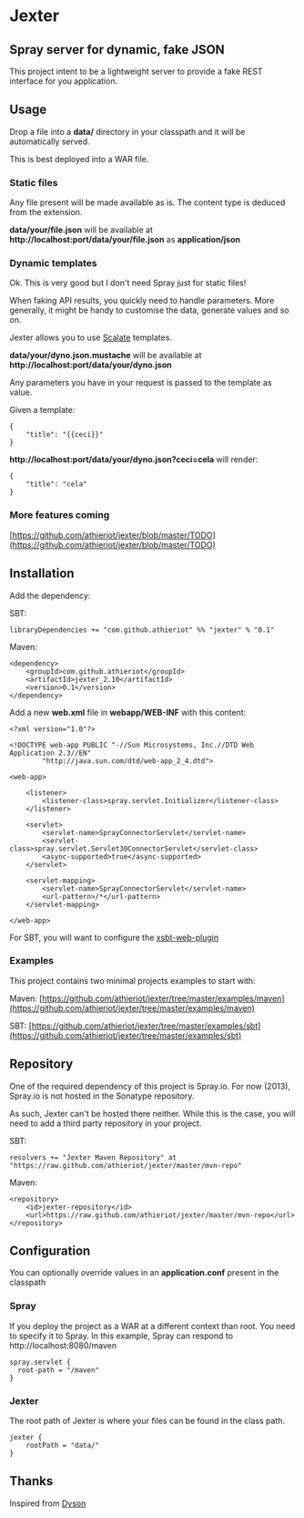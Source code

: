 # Jexter

## Spray server for dynamic, fake JSON 

This project intent to be a lightweight server to provide a fake REST interface for you application.

## Usage

Drop a file into a __data/__ directory in your classpath and it will be automatically served.

This is best deployed into a WAR file.

### Static files

Any file present will be made available as is.
The content type is deduced from the extension.

__data/your/file.json__ will be available at __http://localhost:port/data/your/file.json__ as __application/json__

### Dynamic templates

Ok. This is very good but I don't need Spray just for static files!

When faking API results, you quickly need to handle parameters.
More generally, it might be handy to customise the data, generate values and so on.

Jexter allows you to use [Scalate](http://scalate.fusesource.org/) templates.

__data/your/dyno.json.mustache__ will be available at __http://localhost:port/data/your/dyno.json__

Any parameters you have in your request is passed to the template as value.

Given a template:

```
{
    "title": "{{ceci}}"
}
```

__http://localhost:port/data/your/dyno.json?ceci=cela__ will render:

```
{
    "title": "cela"
}
```

### More features coming

[https://github.com/athieriot/jexter/blob/master/TODO](https://github.com/athieriot/jexter/blob/master/TODO)

## Installation

Add the dependency:

SBT:
```
libraryDependencies += "com.github.athieriot" %% "jexter" % "0.1"
```

Maven:
```
<dependency>
    <groupId>com.github.athieriot</groupId>
    <artifactId>jexter_2.10</artifactId>
    <version>0.1</version>
</dependency>
```

Add a new __web.xml__ file in __webapp/WEB-INF__ with this content:

```
<?xml version="1.0"?>

<!DOCTYPE web-app PUBLIC "-//Sun Microsystems, Inc.//DTD Web Application 2.3//EN"
        "http://java.sun.com/dtd/web-app_2_4.dtd">

<web-app>

    <listener>
        <listener-class>spray.servlet.Initializer</listener-class>
    </listener>

    <servlet>
        <servlet-name>SprayConnectorServlet</servlet-name>
        <servlet-class>spray.servlet.Servlet30ConnectorServlet</servlet-class>
        <async-supported>true</async-supported>
    </servlet>

    <servlet-mapping>
        <servlet-name>SprayConnectorServlet</servlet-name>
        <url-pattern>/*</url-pattern>
    </servlet-mapping>

</web-app>
```

For SBT, you will want to configure the [xsbt-web-plugin](https://github.com/JamesEarlDouglas/xsbt-web-plugin)

### Examples

This project contains two minimal projects examples to start with:

Maven: [https://github.com/athieriot/jexter/tree/master/examples/maven](https://github.com/athieriot/jexter/tree/master/examples/maven)

SBT: [https://github.com/athieriot/jexter/tree/master/examples/sbt](https://github.com/athieriot/jexter/tree/master/examples/sbt)

## Repository

One of the required dependency of this project is Spray.io.
For now (2013), Spray.io is not hosted in the Sonatype repository.

As such, Jexter can't be hosted there neither.
While this is the case, you will need to add a third party repository in your project.

SBT:
```
resolvers += "Jexter Maven Repository" at "https://raw.github.com/athieriot/jexter/master/mvn-repo"
```

Maven:
```
<repository>
    <id>jexter-repository</id>
    <url>https://raw.github.com/athieriot/jexter/master/mvn-repo</url>
</repository>
```

## Configuration

You can optionally override values in an __application.conf__ present in the classpath

### Spray


If you deploy the project as a WAR at a different context than root.
You need to specify it to Spray.
In this example, Spray can respond to http://localhost:8080/maven

```
spray.servlet {
  root-path = "/maven"
}

```

### Jexter

The root path of Jexter is where your files can be found in the class path.

```
jexter {
    rootPath = "data/"
}
```

## Thanks

Inspired from [Dyson](https://github.com/webpro/dyson)

